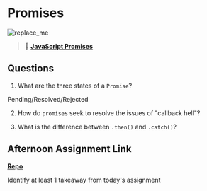 # Promises

![replace_me](https://codeworks.blob.core.windows.net/public/assets/img/illustrations/placeholder.svg)

> **📖 [JavaScript Promises](https://codeworksacademy.com/fs-student-guide/resources/wk4/02-Promises)**

## Questions

1. What are the three states of a `Promise`?

Pending/Resolved/Rejected

2. How do `promise`s seek to resolve the issues of "callback hell"?



3. What is the difference between `.then()` and `.catch()`?



## Afternoon Assignment Link

**[Repo](https://github.com/IsaiahLeiva/<ASSIGNMENT_REPO>)**

Identify at least 1 takeaway from today's assignment
